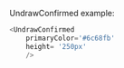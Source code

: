 UndrawConfirmed example:
```js 
<UndrawConfirmed
    primaryColor='#6c68fb'
    height= '250px'
    />
```
